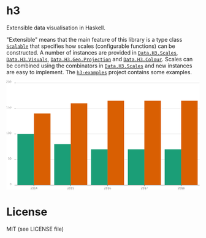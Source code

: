 # h3 

Extensible data visualisation in Haskell. 

"Extensible" means that the main feature of this library is a type class [`Scalable`](https://j-mueller.github.io/h3/h3-core-0.0.1/Data-H3-Scalable.html#t:Scalable) that specifies how scales (configurable functions) can be constructed. A number of instances are provided in [`Data.H3.Scales`](https://j-mueller.github.io/h3/h3-core-0.0.1/Data-H3-Scales.html), [`Data.H3.Visuals`](https://j-mueller.github.io/h3/h3-core-0.0.1/Data-H3-Visuals.html), [`Data.H3.Geo.Projection`](https://j-mueller.github.io/h3/h3-geo-0.0.1/Data-H3-Geo-Projection.html) and [`Data.H3.Colour`](https://j-mueller.github.io/h3/h3-colour-0.0.1/Data-H3-Colour.html). Scales can be combined using the combinators in [`Data.H3.Scales`](https://j-mueller.github.io/h3/h3-core-0.0.1/Data-H3-Scales.html) and new instances are easy to implement. The [`h3-examples`](https://j-mueller.github.io/h3/h3-examples-0.0.1/) project contains some examples. 

![docs/nest-bar-chart.png](docs/nest-bar-chart.png)

# License

MIT (see LICENSE file)
